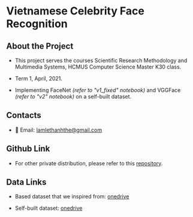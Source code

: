 # Vietnamese Celebrity Face Recognition

## About the Project

- This project serves the courses Scientific Research Methodology and Multimedia Systems, HCMUS Computer Science Master K30 class.

- Term 1, April, 2021.

- Implementing FaceNet *(refer to "v1_fixed" notebook)* and VGGFace *(refer to "v2" notebook)* on a self-built dataset.

## Contacts

- :email: Email: lamlethanhthe@gmail.com

## Github Link

- For other private distribution, please refer to this [repository](https://github.com/lltthe/HCMUS.CS_Master.VNCelebFaceRecognition).

## Data Links

- Based dataset that we inspired from: [onedrive](https://studenthcmusedu-my.sharepoint.com/:u:/g/personal/20c11053_student_hcmus_edu_vn/Eej0p597V_5Lv0eehYbqqfcBIy6f1haoZp1eMP9CvLxZuw?e=b5kdAN)

- Self-built dataset: [onedrive](https://studenthcmusedu-my.sharepoint.com/:u:/g/personal/20c11053_student_hcmus_edu_vn/EW5xbCIcRelGmKjEoz0XRUMBM943T73Q3SfJcJTGEA1OuA?e=6R2hDB)